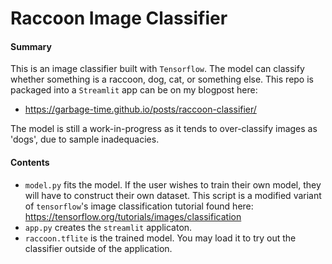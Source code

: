 # Raccoon Image Classifier

#### Summary

This is an image classifier built with `Tensorflow`. The model can classify whether something is a raccoon, dog, cat, or something else. This repo is packaged into a `Streamlit` app can be on my blogpost here:

* https://garbage-time.github.io/posts/raccoon-classifier/

The model is still a work-in-progress as it tends to over-classify images as 'dogs', due to sample inadequacies.

#### Contents

* `model.py` fits the model. If the user wishes to train their own model, they will have to construct their own dataset. This script is a modified variant of `tensorflow`'s image classification tutorial found here: https://tensorflow.org/tutorials/images/classification
* `app.py` creates the `streamlit` applicaton.
* `raccoon.tflite` is the trained model. You may load it to try out the classifier outside of the application.
